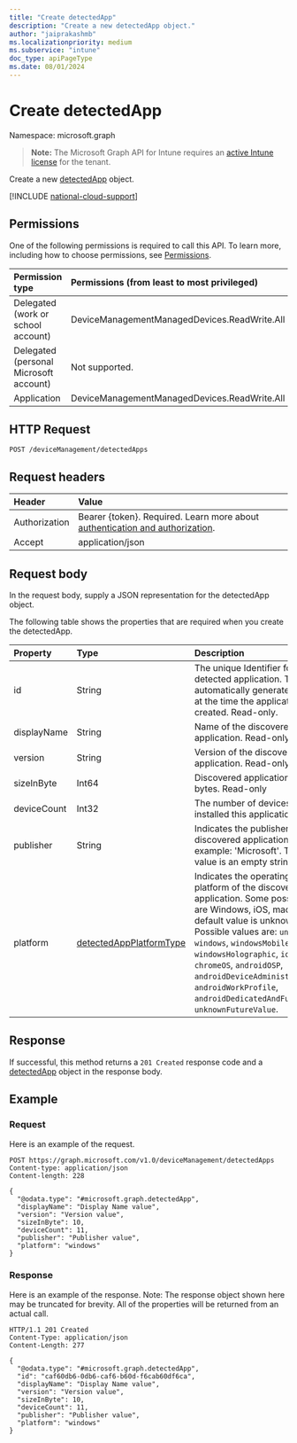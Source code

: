 ```yaml
---
title: "Create detectedApp"
description: "Create a new detectedApp object."
author: "jaiprakashmb"
ms.localizationpriority: medium
ms.subservice: "intune"
doc_type: apiPageType
ms.date: 08/01/2024
---
```


# Create detectedApp

Namespace: microsoft.graph

> **Note:** The Microsoft Graph API for Intune requires an [active Intune license](https://go.microsoft.com/fwlink/?linkid=839381) for the tenant.

Create a new [detectedApp](../resources/intune-devices-detectedapp.md) object.

[!INCLUDE [national-cloud-support](../../includes/all-clouds.md)]

## Permissions
One of the following permissions is required to call this API. To learn more, including how to choose permissions, see [Permissions](/graph/permissions-reference).

|Permission type|Permissions (from least to most privileged)|
|:---|:---|
|Delegated (work or school account)|DeviceManagementManagedDevices.ReadWrite.All|
|Delegated (personal Microsoft account)|Not supported.|
|Application|DeviceManagementManagedDevices.ReadWrite.All|

## HTTP Request
<!-- {
  "blockType": "ignored"
}
-->
``` http
POST /deviceManagement/detectedApps
```

## Request headers
|Header|Value|
|:---|:---|
|Authorization|Bearer {token}. Required. Learn more about [authentication and authorization](/graph/auth/auth-concepts).|
|Accept|application/json|

## Request body
In the request body, supply a JSON representation for the detectedApp object.

The following table shows the properties that are required when you create the detectedApp.

|Property|Type|Description|
|:---|:---|:---|
|id|String|The unique Identifier for the detected application. This is automatically generated by Intune at the time the application is created. Read-only.|
|displayName|String|Name of the discovered application. Read-only|
|version|String|Version of the discovered application. Read-only|
|sizeInByte|Int64|Discovered application size in bytes. Read-only|
|deviceCount|Int32|The number of devices that have installed this application|
|publisher|String|Indicates the publisher of the discovered application. For example: 'Microsoft'.  The default value is an empty string.|
|platform|[detectedAppPlatformType](../resources/intune-devices-detectedappplatformtype.md)|Indicates the operating system / platform of the discovered application.  Some possible values are Windows, iOS, macOS. The default value is unknown (0). Possible values are: `unknown`, `windows`, `windowsMobile`, `windowsHolographic`, `ios`, `macOS`, `chromeOS`, `androidOSP`, `androidDeviceAdministrator`, `androidWorkProfile`, `androidDedicatedAndFullyManaged`, `unknownFutureValue`.|



## Response
If successful, this method returns a `201 Created` response code and a [detectedApp](../resources/intune-devices-detectedapp.md) object in the response body.

## Example

### Request
Here is an example of the request.
``` http
POST https://graph.microsoft.com/v1.0/deviceManagement/detectedApps
Content-type: application/json
Content-length: 228

{
  "@odata.type": "#microsoft.graph.detectedApp",
  "displayName": "Display Name value",
  "version": "Version value",
  "sizeInByte": 10,
  "deviceCount": 11,
  "publisher": "Publisher value",
  "platform": "windows"
}
```

### Response
Here is an example of the response. Note: The response object shown here may be truncated for brevity. All of the properties will be returned from an actual call.
``` http
HTTP/1.1 201 Created
Content-Type: application/json
Content-Length: 277

{
  "@odata.type": "#microsoft.graph.detectedApp",
  "id": "caf60db6-0db6-caf6-b60d-f6cab60df6ca",
  "displayName": "Display Name value",
  "version": "Version value",
  "sizeInByte": 10,
  "deviceCount": 11,
  "publisher": "Publisher value",
  "platform": "windows"
}
```
